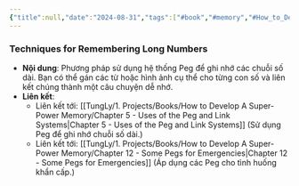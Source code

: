 ```yaml
---
{"title":null,"date":"2024-08-31","tags":["#book","#memory","#How_to_Develop_A_Super_Power_Memory"],"Chương":"Chương11","dg-publish":true,"dg-home":false,"permalink":"/tung-ly/1-projects/books/how-to-develop-a-super-power-memory/chapter-11-remembering-long-digit-numbers/","dgPassFrontmatter":true}
---
```


### Techniques for Remembering Long Numbers

- **Nội dung**: Phương pháp sử dụng hệ thống Peg để ghi nhớ các chuỗi số dài. Bạn có thể gán các từ hoặc hình ảnh cụ thể cho từng con số và liên kết chúng thành một câu chuyện dễ nhớ.
- **Liên kết**:
    - Liên kết tới: [[TungLy/1. Projects/Books/How to Develop A Super-Power Memory/Chapter 5 - Uses of the Peg and Link Systems\|Chapter 5 - Uses of the Peg and Link Systems]] (Sử dụng Peg để ghi nhớ chuỗi số dài.)
    - Liên kết tới: [[TungLy/1. Projects/Books/How to Develop A Super-Power Memory/Chapter 12 - Some Pegs for Emergencies\|Chapter 12 - Some Pegs for Emergencies]] (Áp dụng các Peg cho tình huống khẩn cấp.)